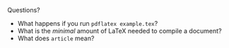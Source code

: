 Questions?
- What happens if you run `pdflatex example.tex`?
- What is the *minimal* amount of LaTeX needed to compile a document?
- What does `article` mean?
